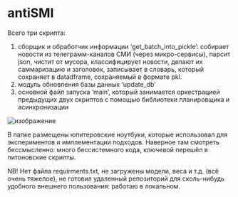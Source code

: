 # antiSMI

Всего три скрипта: 
1) сборщик и обработчик информации ‘get_batch_into_pickle’: собирает новости из телеграмм-каналов СМИ (через микро-сервисы), парсит json, чистит от мусора, классифицирует новости, делают их саммаризацию и заголовок, записывает в словарь, который сохраняет в datadframe, сохраняемый в формате pkl.
2) модуль обновления базы данных ‘update_db’ 
3) основной файл запуска ‘main’, который занимается оркестрацией предыдущих двух скриптов с помощью библиотеки планировщика и асинхронизации

![изображение](https://user-images.githubusercontent.com/67437106/177498597-b62cb620-f1c7-4a99-9553-42c78951dcd0.png)

В папке размещены юпитеровские ноутбуки, которые использовал для экспериментов и имплементации подходов. 
Наверное там смотреть бессмысленно: много бессистемного кода, ключевой перешёл в питоновские скрипты.


NB! Нет файла requirments.txt, не загружены модели, веса и т.д. (всё очень тяжелое), не готовил удаленный репозиторий для сколь-нибудь удобного внешнего пользования: работаю в локальном.
